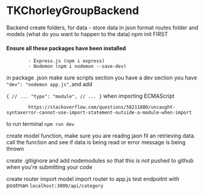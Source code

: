 # TKChorleyGroupBackend
Backend
create folders,
for data - store data in json format
routes folder and models (what do you want to happen to the data)
npm init FIRST

#### Ensure all these packages have been installed

            - Express.js (npm i express)
            - Nodemon (npm i nodemon --save-dev)

in package .json make sure  scripts section you have a dev section you have ` "dev": "nodemon app.js",`and add 

`{
  // ...
  "type": "module",
  // ...
}` when importing ECMAScript
            
            https://stackoverflow.com/questions/58211880/uncaught-syntaxerror-cannot-use-import-statement-outside-a-module-when-import

to run terminal `npm run dev`

create model function, make sure you are readng jaon fil an retrieving data.
call the function and see if data is being read or error message is being thrown

create .gitignore and add nodemodules so that this is not pushed to github when you're submitting your code

create router
import model
import router to app.js
test endpoitnt with postman
`localhost:3000/api/category`